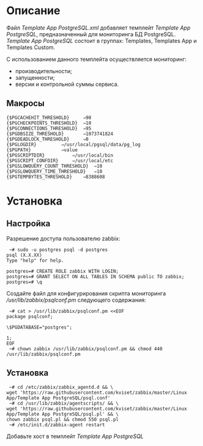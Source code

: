 # Описание
Файл *Template App PostgreSQL.xml* добавляет темплейт *Template App PostgreSQL*, предназначенный для мониторинга БД PostgreSQL. *Template App PostgreSQL* состоит в группах: Templates, Templates App и Templates Custom.

С использованием данного темплейта осуществляется мониторинг:
- производительности;
- запущенности;
- версии и контрольной суммы сервиса.

## Макросы
```text
{$PGCACHEHIT_THRESHOLD}		⇒90
{$PGCHECKPOINTS_THRESHOLD}	⇒10
{$PGCONNECTIONS_THRESHOLD}	⇒95
{$PGDBSIZE_THRESHOLD}		⇒1073741824
{$PGDEADLOCK_THRESHOLD}		⇒0
{$PGLOGDIR}			⇒/usr/local/pgsql/data/pg_log
{$PGPATH}			⇒value
{$PGSCRIPTDIR}			⇒/usr/local/bin
{$PGSCRIPT_CONFDIR}		⇒/usr/local/etc
{$PGSLOWQUERY_COUNT_THRESHOLD}	⇒10
{$PGSLOWQUERY_TIME_THRESHOLD}	⇒10
{$PGTEMPBYTES_THRESHOLD}	⇒8388608
```

# Установка
## Настройка
Разрешение доступа пользователю zabbix:
```
 ~# sudo -u postgres psql -d postgres
psql (X.X.XX)
Type "help" for help.

postgres=# CREATE ROLE zabbix WITH LOGIN;
postgres=# GRANT SELECT ON ALL TABLES IN SCHEMA public TO zabbix;
postgres=# \q
```
Создайте файл для конфигурирования скрипта мониторинга */usr/lib/zabbix/psqlconf.pm* следующего содержания:
```
 ~# cat > /usr/lib/zabbix/psqlconf.pm <<EOF
package psqlconf;

\$PGDATABASE="postgres";

1;
EOF
 ~# chown zabbix /usr/lib/zabbix/psqlconf.pm && chmod 440 /usr/lib/zabbix/psqlconf.pm 
```
## Установка
```
 ~# cd /etc/zabbix/zabbix_agentd.d && \
wget 'https://raw.githubusercontent.com/kviset/zabbix/master/Linux App/Template App PostgreSQL/psql.conf'
 ~# cd /usr/lib/zabbix/agentscripts/ && \
wget 'https://raw.githubusercontent.com/kviset/zabbix/master/Linux App/Template App PostgreSQL/psql.pl' && \
chown zabbix psql.pl && chmod 550 psql.pl
 ~# /etc/init.d/zabbix-agent restart
```

Добавьте хост в темплейт *Template App PostgreSQL*
